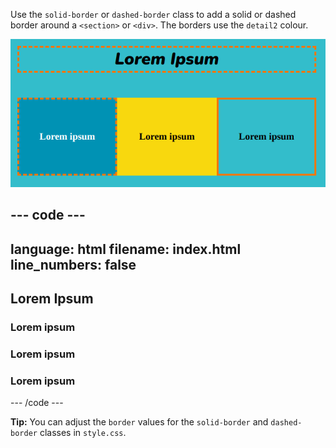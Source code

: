 Use the `solid-border` or `dashed-border` class to add a solid or dashed border around a `<section>` or `<div>`. The borders use the `detail2` colour.

![A \<section> with a dashed border, followed by three \<div> elements. One has a dashed border, one has no border, and one has a solid border.](images/web-borders.png)

## --- code ---

language: html
filename: index.html
line_numbers: false
--------------------------------------------------------

<section>
    <h2 class="xcenter dashed-border">Lorem Ipsum</h2>
</section>

<section class="wrap">
    <div class="secondary dashed-border xcenter ycenter tile">
        <h3>Lorem ipsum</h3>
    </div>
    <div class="tertiary xcenter ycenter tile">
        <h3>Lorem ipsum</h3>
    </div>
    <div class="primary solid-border xcenter ycenter tile">
        <h3>Lorem ipsum</h3>
    </div> 
</section>

\--- /code ---

**Tip:** You can adjust the `border` values for the `solid-border` and `dashed-border` classes in `style.css`.
